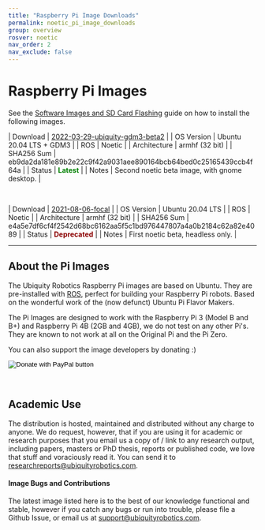 ```yaml
---
title: "Raspberry Pi Image Downloads"
permalink: noetic_pi_image_downloads
group: overview
rosver: noetic
nav_order: 2
nav_exclude: false
---
```


# Raspberry Pi Images

See the [Software Images and SD Card Flashing](noetic_quick_start_microsd) guide on how to install the following images.

| Download | [2022-03-29-ubiquity-gdm3-beta2](https://ubiquity-pi-image.sfo2.digitaloceanspaces.com/2022-03-29-ubiquity-gdm3-beta2-testing-focal-raspberry-pi.img.xz) |
| OS Version  | Ubuntu 20.04 LTS + GDM3 |
| ROS  | Noetic |
| Architecture | armhf (32 bit) |
| SHA256 Sum   | eb9da2da181e89b2e22c9f42a9031aee890164bcb64bed0c25165439ccb4f64a |
| Status | <b style="color: green;">Latest</b> |
| Notes | Second noetic beta image, with gnome desktop. |

<br>

| Download | [2021-08-06-focal](https://ubiquity-pi-image.sfo2.digitaloceanspaces.com/2021-08-06-focal.img.xz) |
| OS Version  | Ubuntu 20.04 LTS |
| ROS  | Noetic |
| Architecture | armhf (32 bit) |
| SHA256 Sum   | e4a5e7df6cf4f2542d68bc6162aa5f5c1bd976447807a4a0b2184c62a82e4089 |
| Status | <b style="color: darkred;">Deprecated</b> |
| Notes | First noetic beta, headless only. |

<hr>

## About the Pi Images

The Ubiquity Robotics Raspberry Pi images are based on Ubuntu. They are pre-installed with [ROS](https://ros.org/), perfect for building your Raspberry Pi robots. Based on the wonderful work of the (now defunct) Ubuntu Pi Flavor Makers.

The Pi Images are designed to work with the Raspberry Pi 3 (Model B and B+) and Raspberry Pi 4B (2GB and 4GB), we do not test on any other Pi's. They are known to not work at all on the Original Pi and the Pi Zero.

You can also support the image developers by donating :)

<form action="https://www.paypal.com/cgi-bin/webscr" method="post" target="_top">
<input type="hidden" name="cmd" value="_s-xclick">
<input type="hidden" name="hosted_button_id" value="TNMXB5535BABY">
<input type="image" src="assets/btn_donate_LG.gif" border="0" name="submit" title="PayPal - The safer, easier way to pay online!" alt="Donate with PayPal button">
</form>

<br>

## Academic Use

The distribution is hosted, maintained and distributed without any charge to anyone. We do request, however, that if you are using it for academic or research purposes that you email us a copy of / link to any research output, including papers, masters or PhD thesis, reports or published code, we love that stuff and voraciously read it. You can send it to [researchreports@ubiquityrobotics.com](mailto:researchreports@ubiquityrobotics.com).

#### Image Bugs and Contributions

The latest image listed here is to the best of our knowledge functional and stable, however if you catch any bugs or run into trouble, please file a Github Issue, or email us at [support@ubiquityrobotics.com](mailto:support@ubiquityrobotics.com). 